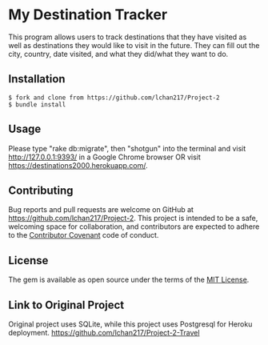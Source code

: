 
# My Destination Tracker

This program allows users to track destinations that they have visited as well as destinations they would like to visit in the future. They can fill out the city, country, date visited, and what they did/what they want to do.

## Installation

    $ fork and clone from https://github.com/lchan217/Project-2
    $ bundle install

## Usage

Please type "rake db:migrate", then "shotgun" into the terminal and visit http://127.0.0.1:9393/ in a Google Chrome browser OR visit https://destinations2000.herokuapp.com/.

## Contributing

Bug reports and pull requests are welcome on GitHub at https://github.com/lchan217/Project-2. This project is intended to be a safe, welcoming space for collaboration, and contributors are expected to adhere to the [Contributor Covenant](http://contributor-covenant.org) code of conduct.

## License

The gem is available as open source under the terms of the [MIT License](https://opensource.org/licenses/MIT).

## Link to Original Project
Original project uses SQLite, while this project uses Postgresql for Heroku deployment.
https://github.com/lchan217/Project-2-Travel
